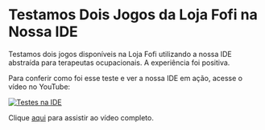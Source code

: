 # Testamos Dois Jogos da Loja Fofi na Nossa IDE

Testamos dois jogos disponíveis na Loja Fofi utilizando a nossa IDE  abstraída para terapeutas ocupacionais. A experiência foi positiva.

Para conferir como foi esse teste e ver a nossa IDE em ação, acesse o vídeo no YouTube:

[![Testes na IDE](https://img.youtube.com/vi/pZtSHE9tdOY/0.jpg)](https://youtu.be/pZtSHE9tdOY)

Clique [aqui](https://youtu.be/pZtSHE9tdOY) para assistir ao vídeo completo.


